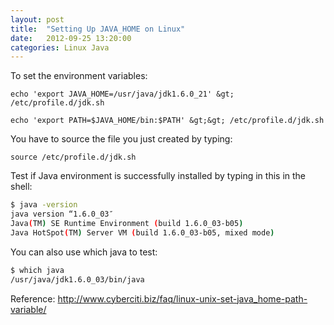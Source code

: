 ```yaml
---
layout: post
title:  "Setting Up JAVA_HOME on Linux"
date:   2012-09-25 13:20:00
categories: Linux Java
---
```


To set the environment variables:

`echo 'export JAVA_HOME=/usr/java/jdk1.6.0_21' &gt; /etc/profile.d/jdk.sh`

`echo 'export PATH=$JAVA_HOME/bin:$PATH' &gt;&gt; /etc/profile.d/jdk.sh`

You have to source the file you just created by typing:

`source /etc/profile.d/jdk.sh`

Test if Java environment is successfully installed by typing in this in the shell:

``` bash
$ java -version
java version “1.6.0_03″
Java(TM) SE Runtime Environment (build 1.6.0_03-b05)
Java HotSpot(TM) Server VM (build 1.6.0_03-b05, mixed mode)
```

You can also use which java to test:

``` bash
$ which java
/usr/java/jdk1.6.0_03/bin/java
```

Reference: http://www.cyberciti.biz/faq/linux-unix-set-java_home-path-variable/